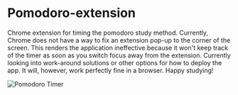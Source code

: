 # Pomodoro-extension
Chrome extension for timing the pomodoro study method. Currently, Chrome does not have a way to fix an extension pop-up to the corner of the screen. This renders the application ineffective because it won't keep track of the timer as soon as you switch focus away from the extension. Currently looking into work-around solutions or other options for how to deploy the app. It will, however, work perfectly fine in a browser. Happy studying!

![Pomodoro Timer](https://github.com/MaxFrank13/Pomodoro-extension/app-photo.png)
